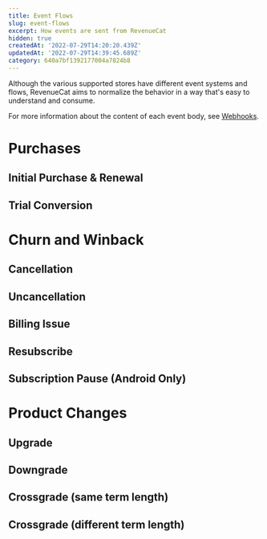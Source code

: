```yaml
---
title: Event Flows
slug: event-flows
excerpt: How events are sent from RevenueCat
hidden: true
createdAt: '2022-07-29T14:20:20.439Z'
updatedAt: '2022-07-29T14:39:45.689Z'
category: 640a7bf1392177004a7824b8
---
```

Although the various supported stores have different event systems and flows, RevenueCat aims to normalize the behavior in a way that's easy to understand and consume.

For more information about the content of each event body, see [Webhooks](doc:webhooks).

# Purchases

## Initial Purchase & Renewal

## Trial Conversion

# Churn and Winback

## Cancellation

## Uncancellation

## Billing Issue

## Resubscribe

## Subscription Pause (Android Only)

# Product Changes

## Upgrade

## Downgrade 

## Crossgrade (same term length)

## Crossgrade (different term length)